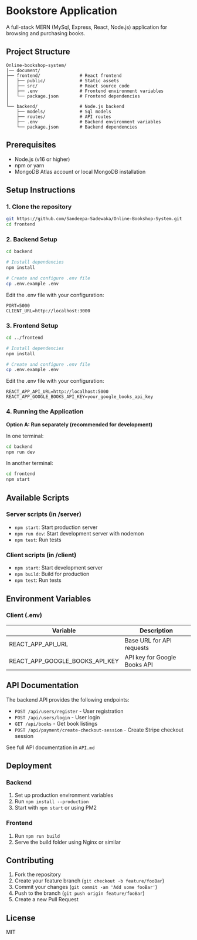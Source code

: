 # Bookstore Application

A full-stack MERN (MySql, Express, React, Node.js) application for browsing and purchasing books.

## Project Structure
```
Online-bookshop-system/
|── document/
├── frontend/               # React frontend
│   ├── public/             # Static assets
│   ├── src/                # React source code
│   ├── .env                # Frontend environment variables
│   └── package.json        # Frontend dependencies
│
└── backend/                # Node.js backend
    ├── models/             # Sql models
    ├── routes/             # API routes
    ├── .env                # Backend environment variables
    └── package.json        # Backend dependencies
```

## Prerequisites

- Node.js (v16 or higher)
- npm or yarn
- MongoDB Atlas account or local MongoDB installation

## Setup Instructions

### 1. Clone the repository
```bash
git https://github.com/Sandeepa-Sadewaka/Online-Bookshop-System.git
cd frontend
```

### 2. Backend Setup
```bash
cd backend

# Install dependencies
npm install

# Create and configure .env file
cp .env.example .env
```

Edit the .env file with your configuration:
```
PORT=5000
CLIENT_URL=http://localhost:3000
```

### 3. Frontend Setup
```bash
cd ../frontend

# Install dependencies
npm install

# Create and configure .env file
cp .env.example .env
```

Edit the .env file with your configuration:
```
REACT_APP_API_URL=http://localhost:5000
REACT_APP_GOOGLE_BOOKS_API_KEY=your_google_books_api_key
```

### 4. Running the Application

**Option A: Run separately (recommended for development)**

In one terminal:
```bash
cd backend
npm run dev
```

In another terminal:
```bash
cd frontend
npm start
```


## Available Scripts

### Server scripts (in /server)
- `npm start`: Start production server
- `npm run dev`: Start development server with nodemon
- `npm test`: Run tests

### Client scripts (in /client)
- `npm start`: Start development server
- `npm build`: Build for production
- `npm test`: Run tests

## Environment Variables


### Client (.env)
| Variable | Description |
|----------|-------------|
| REACT_APP_API_URL | Base URL for API requests |
| REACT_APP_GOOGLE_BOOKS_API_KEY | API key for Google Books API |

## API Documentation
The backend API provides the following endpoints:
- `POST /api/users/register` - User registration
- `POST /api/users/login` - User login
- `GET /api/books` - Get book listings
- `POST /api/payment/create-checkout-session` - Create Stripe checkout session

See full API documentation in `API.md`

## Deployment

### Backend
1. Set up production environment variables
2. Run `npm install --production`
3. Start with `npm start` or using PM2

### Frontend
1. Run `npm run build`
2. Serve the build folder using Nginx or similar

## Contributing
1. Fork the repository
2. Create your feature branch (`git checkout -b feature/fooBar`)
3. Commit your changes (`git commit -am 'Add some fooBar'`)
4. Push to the branch (`git push origin feature/fooBar`)
5. Create a new Pull Request

## License
MIT
